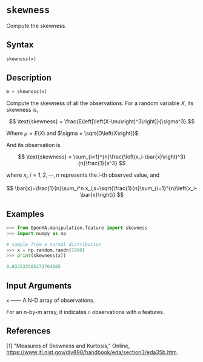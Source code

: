 # `skewness`

Compute the skewness.

## Syntax

```python
skewness(x)
```

## Description

```python
m = skewness(x)
```

Compute the skewness of all the observations.
For a random variable $X$, its skewness is,

$$
\text{skewness} = \frac{E\left[\left(X-\mu\right)^3\right]}{\sigma^3}
$$

Where $\mu = E\left(X\right)$ and $\sigma = \sqrt{D\left(X\right)}$.

And its observation is

$$
\text{skewness} = \sum_{i=1}^{n}\frac{\left(x_i-\bar{x}\right)^3}{n}\frac{1}{s^3}
$$

where $x_i,i=1,2,\cdots,n$ represents the $i$-th observed value, and

$$
\bar{x}=\frac{1}{n}\sum_i^n x_i,s=\sqrt{\frac{1}{n}\sum_{i=1}^{n}\left(x_i-\bar{x}\right)}
$$

## Examples

```python
>>> from OpenHA.manipulation.feature import skewness
>>> import numpy as np

# sample from a normal distribution
>>> x = np.random.randn(1000)
>>> print(skewness(x))

0.032533505273764085

```

## Input Arguments

`x` —— A N-D array of observations.

For an n-by-m array, it indicates `n` observations with `m` features.

## References

[1] "Measures of Skewness and Kurtosis," Online, https://www.itl.nist.gov/div898/handbook/eda/section3/eda35b.htm.
